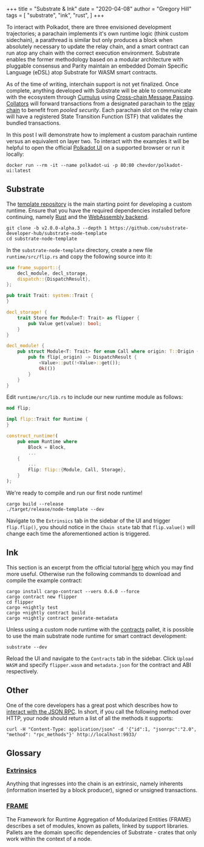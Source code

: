 +++
title = "Substrate & Ink"
date = "2020-04-08"
author = "Gregory Hill"
tags = [
    "substrate",
    "ink",
    "rust",
]
+++

To interact with Polkadot, there are three envisioned development trajectories; a parachain implements it's own runtime logic (think custom sidechain), a parathread is similar but only produces a block when absolutely necessary to update the relay chain, and a smart contract can run atop any chain with the correct execution environment. Substrate enables the former methodology based on a modular architecture with pluggable consensus and Parity maintain an embedded Domain Specific Language (eDSL) atop Substrate for WASM smart contracts.

As of the time of writing, interchain support is not yet finalized. Once complete, anything developed with Substrate will be able to communicate with the ecosystem through [Cumulus](https://github.com/paritytech/cumulus) using [Cross-chain Message Passing](https://wiki.polkadot.network/docs/en/learn-crosschain). [Collators](https://wiki.polkadot.network/docs/en/maintain-collator) will forward transactions from a designated parachain to the [relay chain](https://wiki.polkadot.network/docs/en/learn-architecture#relay-chain) to benefit from _pooled security_. Each parachain slot on the relay chain will have a registered State Transition Function (STF) that validates the bundled transactions.

In this post I will demonstrate how to implement a custom parachain runtime versus an equivalent on layer two. To interact with the examples it will be helpful to open the official [Polkadot UI](https://polkadot.js.org/apps/) on a supported browser or run it locally:

```shell
docker run --rm -it --name polkadot-ui -p 80:80 chevdor/polkadot-ui:latest
```

## Substrate

The [template repository](https://github.com/substrate-developer-hub/substrate-node-template) is the main starting point for developing a custom runtime. Ensure that you have the required dependencies installed before continuing, namely [Rust](https://www.rust-lang.org/tools/install) and the [WebAssembly backend](https://github.com/rust-lang/rust/pull/46115#issuecomment-345727266).

```shell
git clone -b v2.0.0-alpha.3 --depth 1 https://github.com/substrate-developer-hub/substrate-node-template
cd substrate-node-template
```

In the `substrate-node-template` directory, create a new file `runtime/src/flip.rs` and copy the following source into it:

```rust
use frame_support::{
    decl_module, decl_storage,
    dispatch::{DispatchResult},
};

pub trait Trait: system::Trait {
}

decl_storage! {
    trait Store for Module<T: Trait> as flipper {
        pub Value get(value): bool;
    }
}

decl_module! {
    pub struct Module<T: Trait> for enum Call where origin: T::Origin {
        pub fn flip(_origin) -> DispatchResult {
            <Value>::put(!<Value>::get());
            Ok(())
        }
    }
}
```

Edit `runtime/src/lib.rs` to include our new runtime module as follows:

```rust
mod flip;

impl flip::Trait for Runtime {
}

construct_runtime!(
    pub enum Runtime where
        Block = Block,
        ...
    {
        ...
        Flip: flip::{Module, Call, Storage},
    }
);
```

We're ready to compile and run our first node runtime!

```shell
cargo build --release
./target/release/node-template --dev
```

Navigate to the `Extrinsics` tab in the sidebar of the UI and trigger `flip.flip()`, you should notice in the `Chain state` tab that `flip.value()` will change each time the aforementioned action is triggered.

## Ink

This section is an excerpt from the official tutorial [here](https://substrate.dev/substrate-contracts-workshop/#/) which you may find more useful. Otherwise run the following commands to download and compile the example contract:

```shell
cargo install cargo-contract --vers 0.6.0 --force
cargo contract new flipper
cd flipper
cargo +nightly test
cargo +nightly contract build
cargo +nightly contract generate-metadata
```

Unless using a custom node runtime with the [contracts](https://github.com/paritytech/substrate/tree/master/frame/contracts) pallet, it is possible to use the main substrate node runtime for smart contract development:

```shell
substrate --dev
```

Reload the UI and navigate to the `Contracts` tab in the sidebar. Click `Upload WASM` and specify `flipper.wasm` and `metadata.json` for the contract and ABI respectively. 

## Other

One of the core developers has a great post which describes how to [interact with the JSON RPC](https://www.shawntabrizi.com/substrate/querying-substrate-storage-via-rpc/). In short, if you call the following method over HTTP, your node should return a list of all the methods it supports:

```shell
curl -H "Content-Type: application/json" -d '{"id":1, "jsonrpc":"2.0", "method": "rpc_methods"}' http://localhost:9933/
```

## Glossary

### [Extrinsics](https://substrate.dev/docs/en/conceptual/node/extrinsics)

Anything that ingresses into the chain is an extrinsic, namely inherents (information inserted by a block producer), signed or unsigned transactions.

### [FRAME](https://substrate.dev/docs/en/conceptual/runtime/frame)

The Framework for Runtime Aggregation of Modularized Entities (FRAME) describes a set of modules, known as pallets, linked by support libraries.
Pallets are the domain specific dependencies of Substrate - crates that only work within the context of a node.






